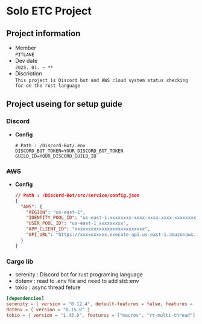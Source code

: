 # Solo ETC Project

## Project information
* Member  
  `PITLANE`
* Dev date  
  `2025. 01. ~ **`
* Discriotion  
  `This project is Discord bot and AWS cloud system status checking for on the rust language`

## Project useing for setup guide
### Discord
* **Config**
  ```env
  # Path : /Discord-Bot/.env
  DISCORD_BOT_TOKEN=YOUR_DISCORD_BOT_TOKEN
  GUILD_ID=YOUR_DISCORD_GUILD_ID
  ```

### ~~AWS~~
* **Config**
  ```json
  // Path : /Discord-Bot/src/service/config.json
  {
    "AWS": {
      "REGION": "us-east-1",
      "IDENTITY_POOL_ID": "us-east-1:xxxxxxxx-xxxx-xxxx-xxxx-xxxxxxxxxxxx",
      "USER_POOL_ID": "us-east-1_xxxxxxxxx",
      "APP_CLIENT_ID": "xxxxxxxxxxxxxxxxxxxxxxxxxx",
      "API_URL": "https://xxxxxxxxxx.execute-api.us-east-1.amazonaws.com/dev"
    }
  }
  ```

### Cargo lib
* serenity : Discord bot for rust programing language
* dotenv : read to .env file and need to add std::env
* tokio : async thread feture

```toml
[dependencies]
serenity = { version = "0.12.4", default-features = false, features = ["client", "gateway", "rustls_backend", "model"] }
dotenv = { version = "0.15.0" }
tokio = { version = "1.43.0", features = ["macros", "rt-multi-thread"] }
```
